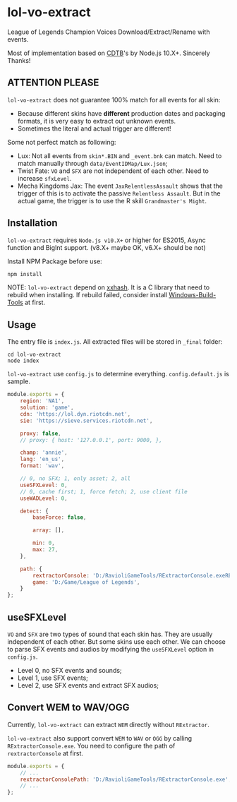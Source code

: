 # lol-vo-extract
League of Legends Champion Voices Download/Extract/Rename with events.

Most of implementation based on [CDTB](https://github.com/CommunityDragon/CDTB)'s by Node.js 10.X+. Sincerely Thanks!

## ATTENTION PLEASE
`lol-vo-extract` does not guarantee 100% match for all events for all skin:
- Because different skins have **different** production dates and packaging formats, it is very easy to extract out unknown events.
- Sometimes the literal and actual trigger are different!

Some not perfect match as following:
* Lux: Not all events from `skin*.BIN` and `_event.bnk` can match. Need to match manually through `data/EventIDMap/Lux.json`;
* Twist Fate: `VO` and `SFX` are not independent of each other. Need to increase `sfxLevel`.
* Mecha Kingdoms Jax: The event `JaxRelentlessAssault` shows that the trigger of this is to activate the passive `Relentless Assault`. But in the actual game, the trigger is to use the R skill `Grandmaster's Might`.

## Installation

`lol-vo-extract` requires `Node.js v10.X+` or higher for ES2015, Async function and BigInt support. (v8.X+ maybe OK, v6.X+ should be not)

Install NPM Package before use:
````javascript
npm install
````

NOTE: `lol-vo-extract` depend on [xxhash](https://github.com/mscdex/node-xxhash). It is a C library that need to rebuild when installing. If rebuild failed, consider install [Windows-Build-Tools](https://github.com/felixrieseberg/windows-build-tools) at first.

## Usage
The entry file is `index.js`. All extracted files will be stored in `_final` folder:
````batch
cd lol-vo-extract
node index
````

`lol-vo-extract` use `config.js` to determine everything. `config.default.js` is sample.

````javascript
module.exports = {
	region: 'NA1',
	solution: 'game',
	cdn: 'https://lol.dyn.riotcdn.net',
	sie: 'https://sieve.services.riotcdn.net',

	proxy: false,
	// proxy: { host: '127.0.0.1', port: 9000, },

	champ: 'annie',
	lang: 'en_us',
	format: 'wav',

	// 0, no SFX; 1, only asset; 2, all
	useSFXLevel: 0,
	// 0, cache first; 1, force fetch; 2, use client file
	useWADLevel: 0,

	detect: {
		baseForce: false,

		array: [],

		min: 0,
		max: 27,
	},

	path: {
		rextractorConsole: 'D:/RavioliGameTools/RExtractorConsole.exeRExtractorConsole.exe',
		game: 'D:/Game/League of Legends',
	}
};
````

## useSFXLevel
`VO` and `SFX` are two types of sound that each skin has. They are usually independent of each other. But some skins use each other.
We can choose to parse SFX events and audios by modifying the `useSFXLevel` option in `config.js`.
* Level 0, no SFX events and sounds;
* Level 1, use SFX events;
* Level 2, use SFX events and extract SFX audios;

## Convert WEM to WAV/OGG

Currently, `lol-vo-extract` can extract `WEM` directly without `RExtractor`.

`lol-vo-extract` also support convert `WEM` to `WAV` or `OGG` by calling `RExtractorConsole.exe`. You need to configure the path of `rextractorConsole` at first.

````javascript
module.exports = {
	// ...
	rextractorConsolePath: 'D:/RavioliGameTools/RExtractorConsole.exe',
	// ...
};
````